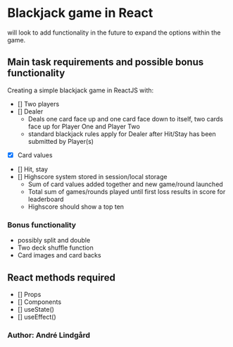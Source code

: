 # Blackjack game in React

will look to add functionality in the future to expand the options within the game.

## Main task requirements and possible bonus functionality

Creating a simple blackjack game in ReactJS with:

- [] Two players
- [] Dealer
  - Deals one card face up and one card face down to itself, two cards face up for Player One and Player Two
  - standard blackjack rules apply for Dealer after Hit/Stay has been submitted by Player(s)
- [x] Card values
- [] Hit, stay
- [] Highscore system stored in session/local storage
  - Sum of card values added together and new game/round launched
  - Total sum of games/rounds played until first loss results in score for leaderboard
  - Highscore should show a top ten

### Bonus functionality

- possibly split and double
- Two deck shuffle function
- Card images and card backs

## React methods required

- [] Props
- [] Components
- [] useState()
- [] useEffect()

### Author: André Lindgård
